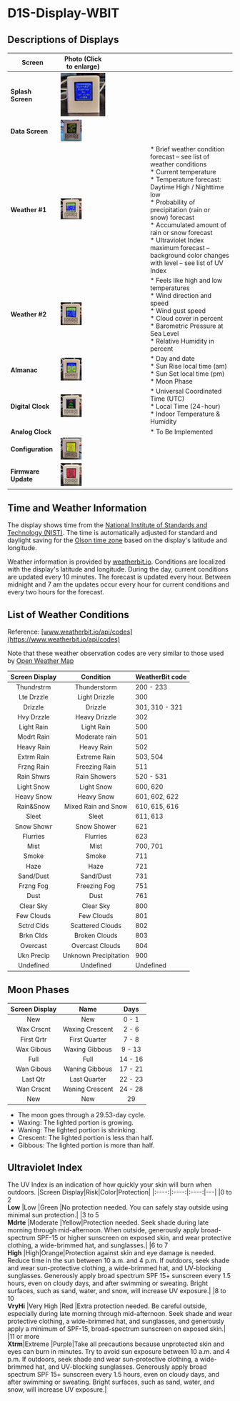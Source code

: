 # D1S-Display-WBIT

## Descriptions of Displays

|Screen |<div style="width:100px">Photo (Click to enlarge)</div> | |
| --- | --- | --- |
|**Splash Screen**|<img src="/images/Splash Screen.jpg" width="100px"/>| |
|**Data Screen**|<img src="/images/Data Screen.jpg" width="25%">| |
|**Weather #1** |<img src="/images/First Weather Screen.jpg" width="25%"/> | * Brief weather condition forecast – see list of weather conditions </br> * Current temperature </br> * Temperature forecast: Daytime High / Nighttime low  </br>  * Probability of precipitation (rain or snow) forecast </br> * Accumulated amount of rain or snow forecast </br>  * Ultraviolet Index maximum forecast – background color changes with level – see list of UV Index | 
|**Weather #2**|<img src="/images/Second Weather Screen.jpg" width="25%"/> | * Feels like high and low temperatures </br> * Wind direction and speed</br> * Wind gust speed </br> * Cloud cover in percent </br> * Barometric Pressure at Sea Level </br> * Relative Humidity in percent| 
|**Almanac**|<img src="/images/Almanac Screen.jpg" width="25%"/> | * Day and date</br> * Sun Rise local time (am)</br> * Sun Set local time (pm) </br> * Moon Phase |
|**Digital Clock**|<img src="/images/Time-Temp Screen.jpg" width="25%"/> | * Universal Coordinated Time (UTC) </br> * Local Time (24-hour) </br> * Indoor Temperature & Humidity| 
|**Analog Clock**| | * To Be Implemented | 
|**Configuration**|<img src="/images/Config Screen.jpg" width = "25%"/>| |
|**Firmware Update**|<img src="/images/Update Screen.jpg" width="25%"/> | |

## Time and Weather Information
The display shows time from the [National Institute of Standards and Technology (NIST)](https://en.wikipedia.org/wiki/National_Institute_of_Standards_and_Technology). The time is automatically adjusted for standard and daylight saving for the [Olson time zone](https://en.wikipedia.org/wiki/Tz_database) based on the display's latitude and longitude. 

Weather information is provided by [weatherbit.io](https://www.weatherbit.io/). Conditions are localized with the display's latitude and longitude. During the day, current conditions are updated every 10 minutes. The forecast is updated every hour. Between midnight and 7 am the updates occur every hour for current conditions and every two hours for the forecast.

## List of Weather Conditions
Reference: [www.weatherbit.io/api/codes](https://www.weatherbit.io/api/codes)

Note that these weather observation codes are very similar to those used by [Open Weather Map](https://openweathermap.org/weather-conditions)

|Screen Display |Condition | WeatherBit code |
|:---:|:---:|----|
|Thundrstrm |Thunderstorm  | 200 - 233 |
|Lte Drzzle |Light Drizzle | 300|
|Drizzle    |Drizzle       | 301, 310 - 321 |
|Hvy Drzzle |Heavy Drizzle | 302|
|Light Rain |Light Rain    | 500|
|Modrt Rain |Moderate rain | 501|
|Heavy Rain |Heavy Rain    | 502|
|Extrm Rain |Extreme Rain  | 503, 504 |
|Frzng Rain |Freezing Rain | 511|
|Rain Shwrs |Rain Showers  | 520 - 531 |
|Light Snow |Light Snow    | 600, 620 |
|Heavy Snow |Heavy Snow    | 601, 602, 622 |
|Rain&Snow  |Mixed Rain and Snow | 610, 615, 616|
|Sleet      |Sleet         | 611, 613|
|Snow Showr |Snow Shower   | 621|
|Flurries   |Flurries      | 623|
|Mist       |Mist          | 700, 701|
|Smoke      |Smoke         | 711|
|Haze       |Haze          | 721|
|Sand/Dust  |Sand/Dust     | 731|
|Frzng Fog  |Freezing Fog  | 751|
|Dust       |Dust          | 761|
|Clear Sky  |Clear Sky     | 800|
|Few Clouds |Few Clouds    | 801|
|Sctrd Clds |Scattered Clouds | 802|
|Brkn Clds  |Broken Clouds | 803|
|Overcast   |Overcast Clouds | 804|
|Ukn Precip |Unknown Precipitation | 900|
|Undefined  |Undefined     | Undefined|

## Moon Phases

|Screen Display|Name|Days|
|:----:|:----:|:----:|
|New       |New             |0 - 1|
|Wax Crscnt| Waxing Crescent| 2 - 6|
|First Qrtr| First Quarter  | 7 - 8|
|Wax Gibous| Waxing Gibbous | 9 - 13|
|Full      | Full           |14 - 16|
|Wan Gibous| Waning Gibbous |17 - 21|
|Last Qtr  | Last Quarter   |22 - 23|
|Wan Crscnt| Waning Crescent|24 - 28|
|New       | New            |29|
* The moon goes through a 29.53-day cycle.
* Waxing: The lighted portion is growing. 
* Waning: The lighted portion is shrinking.
* Crescent: The lighted portion is less than half. 
* Gibbous: The lighted portion is more than half.

## Ultraviolet Index
The UV Index is an indication of how quickly your skin will burn when outdoors.
|Screen Display|Risk|Color|Protection|
|:----:|:----:|:----:|---|
|0 to 2 </br>**Low**     |Low        |Green |No protection needed. You can safely stay outside using minimal sun protection.|
|3 to 5 </br>**Mdrte**   |Moderate   |Yellow|Protection needed. Seek shade during late morning through mid-afternoon. When outside, generously apply broad-spectrum SPF-15 or higher sunscreen on exposed skin, and wear protective clothing, a wide-brimmed hat, and sunglasses.|
|6 to 7</br>**High**    |High|Orange|Protection against skin and eye damage is needed. Reduce time in the sun between 10 a.m. and 4 p.m. If outdoors, seek shade and wear sun-protective clothing, a wide-brimmed hat, and UV-blocking sunglasses. Generously apply broad spectrum SPF 15+ sunscreen every 1.5 hours, even on cloudy days, and after swimming or sweating. Bright surfaces, such as sand, water, and snow, will increase UV exposure.|
|8 to 10 </br>**VryHi**  |Very High  |Red   |Extra protection needed. Be careful outside, especially during late morning through mid-afternoon. Seek shade and wear protective clothing, a wide-brimmed hat, and sunglasses, and generously apply a minimum of  SPF-15, broad-spectrum sunscreen on exposed skin.|
|11 or more </br>**Xtrm**|Extreme    |Purple|Take all precautions because unprotected skin and eyes can burn in minutes. Try to avoid sun exposure between 10 a.m. and 4 p.m. If outdoors, seek shade and wear sun-protective clothing, a wide-brimmed hat, and UV-blocking sunglasses. Generously apply broad spectrum SPF 15+ sunscreen every 1.5 hours, even on cloudy days, and after swimming or sweating. Bright surfaces, such as sand, water, and snow, will increase UV exposure.|
